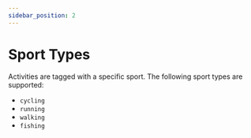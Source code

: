 ```yaml
---
sidebar_position: 2
---
```


# Sport Types
Activities are tagged with a specific sport. The following sport types are
supported:

* `cycling`
* `running`
* `walking`
* `fishing`
